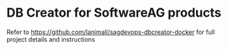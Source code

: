 # DB Creator for SoftwareAG products

Refer to https://github.com/lanimall/sagdevops-dbcreator-docker for full project details and instructions